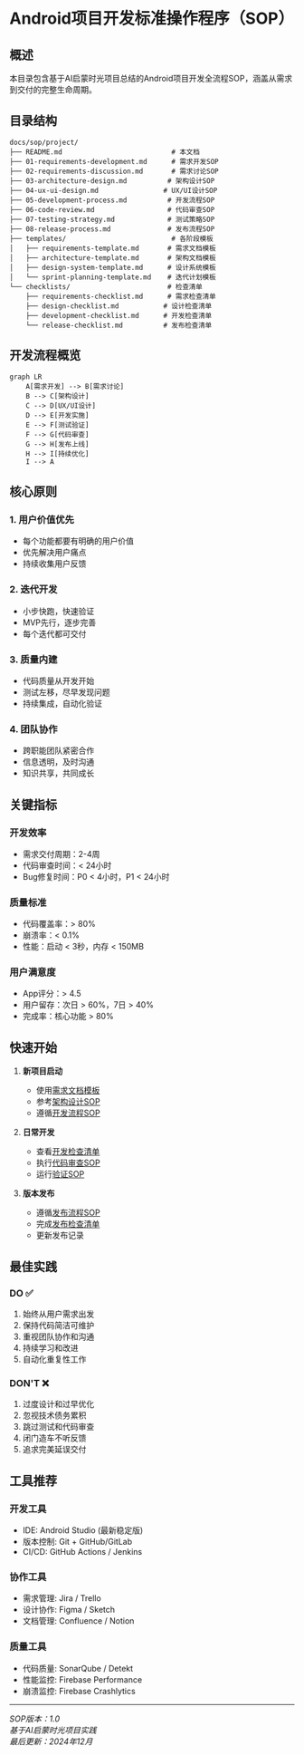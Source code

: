 # Android项目开发标准操作程序（SOP）

## 概述

本目录包含基于AI启蒙时光项目总结的Android项目开发全流程SOP，涵盖从需求到交付的完整生命周期。

## 目录结构

```
docs/sop/project/
├── README.md                           # 本文档
├── 01-requirements-development.md      # 需求开发SOP
├── 02-requirements-discussion.md       # 需求讨论SOP
├── 03-architecture-design.md          # 架构设计SOP
├── 04-ux-ui-design.md                # UX/UI设计SOP
├── 05-development-process.md          # 开发流程SOP
├── 06-code-review.md                  # 代码审查SOP
├── 07-testing-strategy.md             # 测试策略SOP
├── 08-release-process.md              # 发布流程SOP
├── templates/                          # 各阶段模板
│   ├── requirements-template.md       # 需求文档模板
│   ├── architecture-template.md       # 架构文档模板
│   ├── design-system-template.md      # 设计系统模板
│   └── sprint-planning-template.md    # 迭代计划模板
└── checklists/                        # 检查清单
    ├── requirements-checklist.md      # 需求检查清单
    ├── design-checklist.md           # 设计检查清单
    ├── development-checklist.md      # 开发检查清单
    └── release-checklist.md          # 发布检查清单
```

## 开发流程概览

```mermaid
graph LR
    A[需求开发] --> B[需求讨论]
    B --> C[架构设计]
    C --> D[UX/UI设计]
    D --> E[开发实施]
    E --> F[测试验证]
    F --> G[代码审查]
    G --> H[发布上线]
    H --> I[持续优化]
    I --> A
```

## 核心原则

### 1. 用户价值优先
- 每个功能都要有明确的用户价值
- 优先解决用户痛点
- 持续收集用户反馈

### 2. 迭代开发
- 小步快跑，快速验证
- MVP先行，逐步完善
- 每个迭代都可交付

### 3. 质量内建
- 代码质量从开发开始
- 测试左移，尽早发现问题
- 持续集成，自动化验证

### 4. 团队协作
- 跨职能团队紧密合作
- 信息透明，及时沟通
- 知识共享，共同成长

## 关键指标

### 开发效率
- 需求交付周期：2-4周
- 代码审查时间：< 24小时
- Bug修复时间：P0 < 4小时，P1 < 24小时

### 质量标准
- 代码覆盖率：> 80%
- 崩溃率：< 0.1%
- 性能：启动 < 3秒，内存 < 150MB

### 用户满意度
- App评分：> 4.5
- 用户留存：次日 > 60%，7日 > 40%
- 完成率：核心功能 > 80%

## 快速开始

1. **新项目启动**
   - 使用[需求文档模板](./templates/requirements-template.md)
   - 参考[架构设计SOP](./03-architecture-design.md)
   - 遵循[开发流程SOP](./05-development-process.md)

2. **日常开发**
   - 查看[开发检查清单](./checklists/development-checklist.md)
   - 执行[代码审查SOP](./06-code-review.md)
   - 运行[验证SOP](../validate/)

3. **版本发布**
   - 遵循[发布流程SOP](./08-release-process.md)
   - 完成[发布检查清单](./checklists/release-checklist.md)
   - 更新发布记录

## 最佳实践

### DO ✅
1. 始终从用户需求出发
2. 保持代码简洁可维护
3. 重视团队协作和沟通
4. 持续学习和改进
5. 自动化重复性工作

### DON'T ❌
1. 过度设计和过早优化
2. 忽视技术债务累积
3. 跳过测试和代码审查
4. 闭门造车不听反馈
5. 追求完美延误交付

## 工具推荐

### 开发工具
- IDE: Android Studio (最新稳定版)
- 版本控制: Git + GitHub/GitLab
- CI/CD: GitHub Actions / Jenkins

### 协作工具
- 需求管理: Jira / Trello
- 设计协作: Figma / Sketch
- 文档管理: Confluence / Notion

### 质量工具
- 代码质量: SonarQube / Detekt
- 性能监控: Firebase Performance
- 崩溃监控: Firebase Crashlytics

---

*SOP版本：1.0*  
*基于AI启蒙时光项目实践*  
*最后更新：2024年12月*
